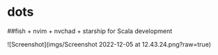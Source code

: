 # dots
##fish + nvim + nvchad + starship for Scala development

![Screenshot](imgs/Screenshot 2022-12-05 at 12.43.24.png?raw=true)
